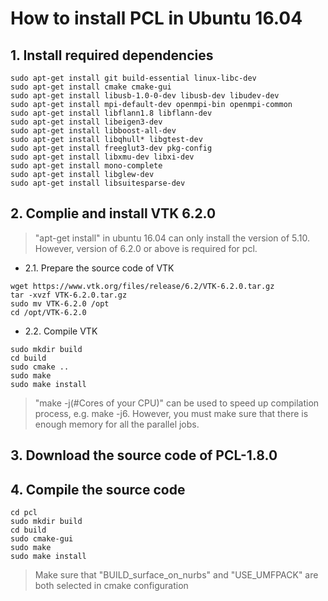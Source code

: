 # How to install PCL in Ubuntu 16.04
## 1. Install required dependencies

```
sudo apt-get install git build-essential linux-libc-dev
sudo apt-get install cmake cmake-gui
sudo apt-get install libusb-1.0-0-dev libusb-dev libudev-dev
sudo apt-get install mpi-default-dev openmpi-bin openmpi-common
sudo apt-get install libflann1.8 libflann-dev
sudo apt-get install libeigen3-dev
sudo apt-get install libboost-all-dev
sudo apt-get install libqhull* libgtest-dev
sudo apt-get install freeglut3-dev pkg-config
sudo apt-get install libxmu-dev libxi-dev
sudo apt-get install mono-complete
sudo apt-get install libglew-dev
sudo apt-get install libsuitesparse-dev
```

## 2. Complie and install VTK 6.2.0

> "apt-get install" in ubuntu 16.04 can only install the version of 5.10. However, version of 6.2.0 or above is required for pcl.
* 2.1. Prepare the source code of VTK

```
wget https://www.vtk.org/files/release/6.2/VTK-6.2.0.tar.gz
tar -xvzf VTK-6.2.0.tar.gz
sudo mv VTK-6.2.0 /opt
cd /opt/VTK-6.2.0
```

* 2.2. Compile VTK
```
sudo mkdir build
cd build
sudo cmake ..
sudo make
sudo make install
```

> "make -j(#Cores of your CPU)" can be used to speed up compilation process, e.g. make -j6. However, you must make sure that there is enough memory for all the parallel jobs. 

## 3. Download the source code of PCL-1.8.0

## 4. Compile the source code

```
cd pcl
sudo mkdir build
cd build
sudo cmake-gui
sudo make
sudo make install
``` 

> Make sure that "BUILD_surface_on_nurbs" and "USE_UMFPACK" are both selected in cmake configuration

